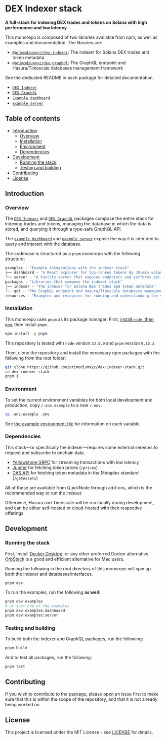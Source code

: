 # DEX Indexer stack

**A full-stack for indexing DEX trades and tokens on Solana with high performance and low latency.**

This monorepo is composed of two libraries available from npm, as well as examples and documentation. The libraries are:

- [`@primodiumxyz/dex-indexer`](https://www.npmjs.com/package/@primodiumxyz/dex-indexer): The indexer for Solana DEX trades and token metadata
- [`@primodiumxyz/dex-graphql`](https://www.npmjs.com/package/@primodiumxyz/dex-graphql): The GraphQL endpoint and Hasura/Timescale databases management framework

See the dedicated README in each package for detailed documentation.

- [`DEX Indexer`](./packages/indexer/README.md)
- [`DEX GraphQL`](./packages/gql/README.md)
- [`Example dashboard`](./examples/dashboard/README.md)
- [`Example server`](./examples/server/README.md)

## Table of contents

- [Introduction](#introduction)
  - [Overview](#overview)
  - [Installation](#installation)
  - [Environment](#environment)
  - [Dependencies](#dependencies)
- [Development](#development)
  - [Running the stack](#running-the-stack)
  - [Testing and building](#testing-and-building)
- [Contributing](#contributing)
- [License](#license)

## Introduction

### Overview

The [`DEX Indexer`](./packages/indexer/README.md) and [`DEX GraphQL`](./packages/gql/README.md) packages compose the entire stack for indexing trades and tokens, managing the database in which the data is stored, and querying it through a type-safe GraphQL API.

The [`example dashboard`](./examples/dashboard/README.md) and [`example server`](./examples/server/README.md) expose the way it is intended to query and interact with the database.

The codebase is structured as a `pnpm` monorepo with the following structure:

```ml
examples - "Example integrations with the indexer stack"
├── dashboard - "A React explorer for top-ranked tokens by 30-min volume, with price and candlestick charts"
└── server - "A Fastify server that exposes endpoints and performs periodic tasks on the database"
packages - "Libraries that compose the indexer stack"
│── indexer - "The indexer for Solana DEX trades and token metadata"
└── gql - "The GraphQL endpoint and Hasura/Timescale databases management framework"
resources - "Examples and resources for running and understanding the stack"
```

### Installation

This monorepo uses `pnpm` as its package manager. First, [install `node`, then `npm`](https://docs.npmjs.com/downloading-and-installing-node-js-and-npm), then install `pnpm`.

```bash
npm install -g pnpm
```

This repository is tested with `node` version `23.5.0` and `pnpm` version `9.15.2`.

Then, clone the repository and install the necessary npm packages with the following from the root folder:

```bash
git clone https://github.com/primodiumxyz/dex-indexer-stack.git
cd dex-indexer-stack
pnpm i
```

### Environment

To set the current environment variables for both local development and production, copy `/.env.example` to a new `/.env`.

```bash
cp .env.example .env
```

See [the example environment file](./.env.example) for information on each variable.

### Dependencies

This stack—or specifically the indexer—requires some external services to request and subscribe to onchain data.

- [Yellowstone GRPC](https://github.com/rpcpool/yellowstone-grpc) for streaming transactions with low latency
- [Jupiter](https://station.jup.ag/docs/apis/price-api-v2) for fetching token prices (`/prices`)
- [DAS API](https://developers.metaplex.com/das-api) for fetching token metadata in the Metaplex standard (`/getAssets`)

All of these are available from QuickNode through add-ons, which is the recommended way to run the indexer.

Otherwise, Hasura and Timescale will be run locally during development, and can be either self-hosted or cloud-hosted with their respective offerings.

## Development

### Running the stack

First, install [Docker Desktop](https://www.docker.com/products/docker-desktop/), or any other preferred Docker alternative. [OrbStack](https://orbstack.dev/) is a good and efficient alternative for Mac users.

Running the following in the root directory of this monorepo will spin up both the indexer and databases/interfaces.

```bash
pnpm dev
```

To run the examples, run the following **as well**:

```bash
pnpm dev:examples
# or just one of the examples
pnpm dev:examples:dashboard
pnpm dev:examples:server
```

### Testing and building

To build both the indexer and GraphQL packages, run the following:

```bash
pnpm build
```

And to test all packages, run the following:

```bash
pnpm test
```

## Contributing

If you wish to contribute to the package, please open an issue first to make sure that this is within the scope of the repository, and that it is not already being worked on.

## License

This project is licensed under the MIT License - see [LICENSE](./LICENSE) for details.
